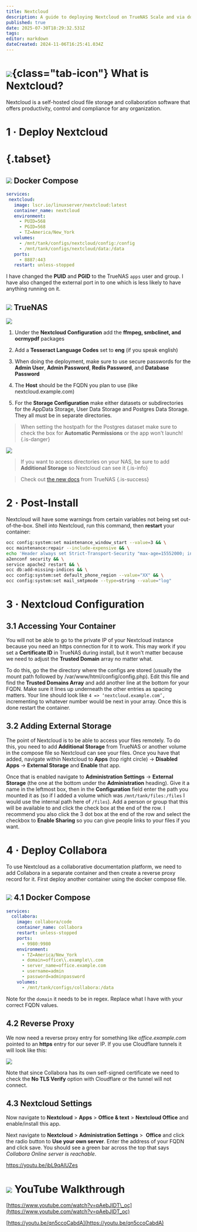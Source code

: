 ```yaml
---
title: Nextcloud
description: A guide to deploying Nextcloud on TrueNAS Scale and via docker compose
published: true
date: 2025-07-30T18:29:32.531Z
tags: 
editor: markdown
dateCreated: 2024-11-06T16:25:41.034Z
---
```


# ![](/nextcloud.png){class="tab-icon"} What is Nextcloud?

Nextcloud is a self-hosted cloud file storage and collaboration software that offers productivity, control and compliance for any organization.

# 1 · Deploy Nextcloud
# {.tabset}
## <img src="/docker.png" class="tab-icon"> Docker Compose

```yaml
services:
 nextcloud:
   image: lscr.io/linuxserver/nextcloud:latest
   container_name: nextcloud
   environment:
     - PUID=568
     - PGID=568
     - TZ=America/New_York
   volumes:
     - /mnt/tank/configs/nextcloud/config:/config
     - /mnt/tank/configs/nextcloud/data:/data
   ports:
     - 8887:443
   restart: unless-stopped
```

I have changed the **PUID** and **PGID** to the TrueNAS `apps` user and group. I have also changed the external port in to one which is less likely to have anything running on it. 

## <img src="/truenas.png" class="tab-icon"> TrueNAS

![](/screenshot_from_2024-11-06_11-06-46.png)

1. Under the **Nextcloud Configuration** add the **ffmpeg, smbclinet, and ocrmypdf** packages
1. Add a **Tesseract Language Codes** set to **eng** (if you speak english)
1. When doing the deployment, make sure to use secure passwords for the **Admin User**, **Admin Password**, **Redis Password**, and **Database Password**

1. The **Host** should be the FQDN you plan to use (like nextcloud.example.com)

1. For the **Storage Configuration** make either datasets or subdirectories for the AppData Storage, User Data Storage and Postgres Data Storage. They all must be in separate directories. 

> When setting the hostpath for the Postgres dataset make sure to check the box for **Automatic Permissions** or the app won't launch!
{.is-danger}


![](/screenshot_from_2024-11-28_21-24-00.png)

> If you want to access directories on your NAS, be sure to add **Additional Storage** so Nextcloud can see it
{.is-info}

> Check out [the new docs](https://apps.truenas.com/resources/deploy-nextcloud) from TrueNAS
{.is-success}

# 2 · Post-Install

Nextcloud will have some warnings from certain variables not being set out-of-the-box. Shell into Nextcloud, run this command, then **restart** your container:

```bash
occ config:system:set maintenance_window_start --value=3 && \
occ maintenance:repair --include-expensive && \
echo 'Header always set Strict-Transport-Security "max-age=15552000; includeSubDomains; preload"' >> /etc/apache2/conf-available/security.conf && \
a2enconf security && \
service apache2 restart && \
occ db:add-missing-indices && \
occ config:system:set default_phone_region --value="XX" && \
occ config:system:set mail_smtpmode --type=string --value="log"
```


# 3 · Nextcloud Configuration

## 3.1 Accessing Your Container

You will not be able to go to the private IP of your Nextcloud instance because you need an https connection for it to work. This may work if you set a **Certificate ID** in TrueNAS during install, but it won't matter because we need to adjust the **Trusted Domain** array no matter what. 

To do this, go the the directory where the configs are stored (usually the mount path followed by /var/www/html/config/config.php). Edit this file and find the **Trusted Domains Array** and add another line at the bottom for your FQDN. Make sure it lines up underneath the other entries as spacing matters. Your line should look like `4 => ‘nextcloud.example.com’,` incrementing to whatever number would be next in your array. Once this is done restart the container.

## 3.2 Adding External Storage

The point of Nextcloud is to be able to access your files remotely. To do this, you need to add **Additional Storage** from TrueNAS or another volume in the compose file so Nextcloud can see your files. Once you have that added, navigate within Nextcloud to **Apps** (top right circle) → **Disabled Apps** → **External Storage** and **Enable** that app.

Once that is enabled navigate to **Administration Settings** → **External Storage** (the one at the bottom under the **Administration** heading). Give it a name in the leftmost box, then in the **Configuration** field enter the path you mounted it as (so if I added a volume which was `/mnt/tank/files:/files` I would use the internal path here of `/files`). Add a person or group that this will be available to and click the check box at the end of the row. I recommend you also click the 3 dot box at the end of the row and select the checkbox to **Enable Sharing** so you can give people links to your files if you want.

# 4 · Deploy Collabora

To use Nextcloud as a collaborative documentation platform, we need to add Collabora in a separate container and then create a reverse proxy record for it. First deploy another container using the docker compose file.

## <img src="/docker.png" class="tab-icon"> 4.1 Docker Compose

```yaml
services:
  collabora:
    image: collabora/code
    container_name: collabora
    restart: unless-stopped
    ports:
      - 9980:9980
    environment:
      - TZ=America/New_York
      - domain=office\\.example\\.com
      - server_name=office.example.com
      - username=admin
      - password=adminpassword
    volumes:
      - /mnt/tank/configs/collabora:/data
```


Note for the `domain` it needs to be in regex. Replace what I have with your correct FQDN values.

## 4.2 Reverse Proxy

We now need a reverse proxy entry for something like *office.example.com* pointed to an **https** entry for our sever IP. If you use Cloudflare tunnels it will look like this:

![](/screenshot_from_2025-01-17_10-42-55.png)

Note that since Collabora has its own self-signed certificate we need to check the **No TLS Verify** option with Cloudflare or the tunnel will not connect. 

## 4.3 Nextcloud Settings

Now navigate to **Nextcloud** > **Apps** > **Office & text** \> **Nextcloud Office** and enable/install this app. 

Next navigate to **Nextcloud** > **Administration Settings** >  **Office** and click the radio button to **Use your own server**. Enter the address of your FQDN and click save. You should see a green bar across the top that says *Collabora Online server is reachable*.

https://youtu.be/ibL9qAlUZes

# <img src="/youtube.png" class="tab-icon"> YouTube Walkthrough

[https://www.youtube.com/watch?v=pAebJIDT\_oc](https://www.youtube.com/watch?v=pAebJIDT_oc)

[https://youtu.be/qn5ccoCabdA](https://youtu.be/qn5ccoCabdA)
